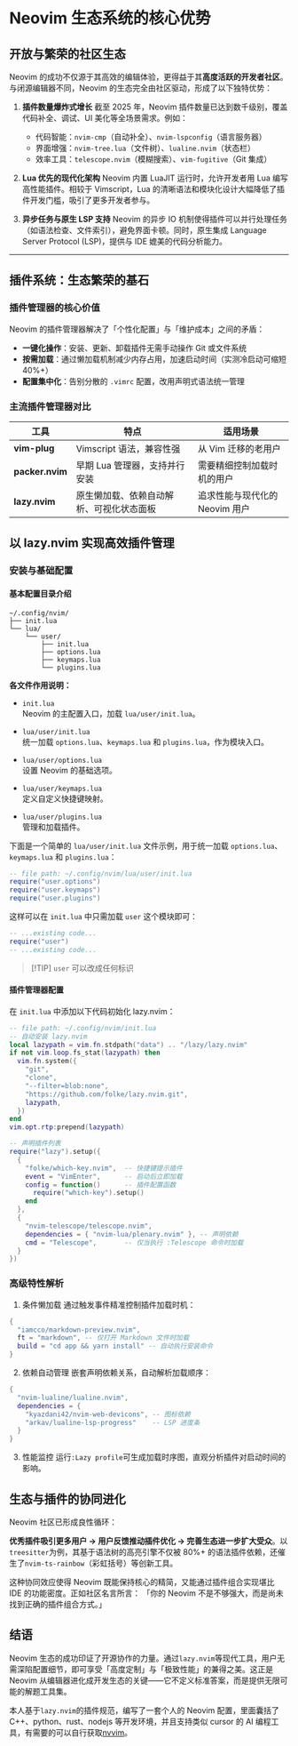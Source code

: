 # Neovim 生态系统的核心优势

## 开放与繁荣的社区生态

Neovim 的成功不仅源于其高效的编辑体验，更得益于其**高度活跃的开发者社区**。与闭源编辑器不同，Neovim 的生态完全由社区驱动，形成了以下独特优势：

1. **插件数量爆炸式增长**
   截至 2025 年，Neovim 插件数量已达到数千级别，覆盖代码补全、调试、UI 美化等全场景需求。例如：
   - 代码智能：`nvim-cmp`（自动补全）、`nvim-lspconfig`（语言服务器）
   - 界面增强：`nvim-tree.lua`（文件树）、`lualine.nvim`（状态栏）
   - 效率工具：`telescope.nvim`（模糊搜索）、`vim-fugitive`（Git 集成）

2. **Lua 优先的现代化架构**
   Neovim 内置 LuaJIT 运行时，允许开发者用 Lua 编写高性能插件。相较于 Vimscript，Lua 的清晰语法和模块化设计大幅降低了插件开发门槛，吸引了更多开发者参与。

3. **异步任务与原生 LSP 支持**
   Neovim 的异步 IO 机制使得插件可以并行处理任务（如语法检查、文件索引），避免界面卡顿。同时，原生集成 Language Server Protocol (LSP)，提供与 IDE 媲美的代码分析能力。

---

## 插件系统：生态繁荣的基石

### 插件管理器的核心价值

Neovim 的插件管理器解决了「个性化配置」与「维护成本」之间的矛盾：

- **一键化操作**：安装、更新、卸载插件无需手动操作 Git 或文件系统
- **按需加载**：通过懒加载机制减少内存占用，加速启动时间（实测冷启动可缩短 40%+）
- **配置集中化**：告别分散的 `.vimrc` 配置，改用声明式语法统一管理

### 主流插件管理器对比

| 工具            | 特点                                     | 适用场景                       |
| --------------- | ---------------------------------------- | ------------------------------ |
| **vim-plug**    | Vimscript 语法，兼容性强                 | 从 Vim 迁移的老用户            |
| **packer.nvim** | 早期 Lua 管理器，支持并行安装            | 需要精细控制加载时机的用户     |
| **lazy.nvim**   | 原生懒加载、依赖自动解析、可视化状态面板 | 追求性能与现代化的 Neovim 用户 |

## 以 lazy.nvim 实现高效插件管理

### 安装与基础配置

#### 基本配置目录介绍

```text
~/.config/nvim/
├── init.lua
└── lua/
    └── user/
        ├── init.lua
        ├── options.lua
        ├── keymaps.lua
        └── plugins.lua
```

**各文件作用说明：**

- `init.lua`  
  Neovim 的主配置入口，加载 `lua/user/init.lua`。

- `lua/user/init.lua`  
  统一加载 `options.lua`、`keymaps.lua` 和 `plugins.lua`，作为模块入口。

- `lua/user/options.lua`  
  设置 Neovim 的基础选项。

- `lua/user/keymaps.lua`  
  定义自定义快捷键映射。

- `lua/user/plugins.lua`  
  管理和加载插件。

下面是一个简单的 `lua/user/init.lua` 文件示例，用于统一加载 `options.lua`、`keymaps.lua` 和 `plugins.lua`：

```lua
-- file path: ~/.config/nvim/lua/user/init.lua
require("user.options")
require("user.keymaps")
require("user.plugins")
```

这样可以在 `init.lua` 中只需加载 `user` 这个模块即可：

```lua
-- ...existing code...
require("user")
-- ...existing code...
```

> [!TIP] `user` 可以改成任何标识

#### 插件管理器配置

在 `init.lua` 中添加以下代码初始化 lazy.nvim：

```lua
-- file path: ~/.config/nvim/init.lua
-- 自动安装 lazy.nvim
local lazypath = vim.fn.stdpath("data") .. "/lazy/lazy.nvim"
if not vim.loop.fs_stat(lazypath) then
  vim.fn.system({
    "git",
    "clone",
    "--filter=blob:none",
    "https://github.com/folke/lazy.nvim.git",
    lazypath,
  })
end
vim.opt.rtp:prepend(lazypath)

-- 声明插件列表
require("lazy").setup({
  {
    "folke/which-key.nvim",  -- 快捷键提示插件
    event = "VimEnter",      -- 启动后立即加载
    config = function()      -- 插件配置函数
      require("which-key").setup()
    end
  },
  {
    "nvim-telescope/telescope.nvim",
    dependencies = { "nvim-lua/plenary.nvim" }, -- 声明依赖
    cmd = "Telescope",       -- 仅当执行 :Telescope 命令时加载
  }
})
```

### 高级特性解析

1. 条件懒加载
   通过触发事件精准控制插件加载时机：

```lua
{
  "iamcco/markdown-preview.nvim",
  ft = "markdown", -- 仅打开 Markdown 文件时加载
  build = "cd app && yarn install" -- 自动执行安装命令
}
```

2. 依赖自动管理
   嵌套声明依赖关系，自动解析加载顺序：

```lua
{
  "nvim-lualine/lualine.nvim",
  dependencies = {
    "kyazdani42/nvim-web-devicons", -- 图标依赖
    "arkav/lualine-lsp-progress"    -- LSP 进度条
  }
}
```

3. 性能监控
   运行`:Lazy profile`可生成加载时序图，直观分析插件对启动时间的影响。

## 生态与插件的协同进化

Neovim 社区已形成良性循环：

**优秀插件吸引更多用户 → 用户反馈推动插件优化 → 完善生态进一步扩大受众**。以`treesitter`为例，其基于语法树的高亮引擎不仅被 80%+ 的语法插件依赖，还催生了`nvim-ts-rainbow`（彩虹括号）等创新工具。

这种协同效应使得 Neovim 既能保持核心的精简，又能通过插件组合实现堪比 IDE 的功能密度。正如社区名言所言：
「你的 Neovim 不是不够强大，而是尚未找到正确的插件组合方式。」

## 结语

Neovim 生态的成功印证了开源协作的力量。通过`lazy.nvim`等现代工具，用户无需深陷配置细节，即可享受「高度定制」与「极致性能」的兼得之美。这正是 Neovim 从编辑器进化成开发生态的关键——它不定义标准答案，而是提供无限可能的解题工具集。

本人基于`lazy.nvim`的插件规范，编写了一套个人的 Neovim 配置，里面囊括了 C++、python、rust、nodejs 等开发环境，并且支持类似 cursor 的 AI 编程工具，有需要的可以自行获取[nvvim](https://github.com/Groveer/nvvim)。
